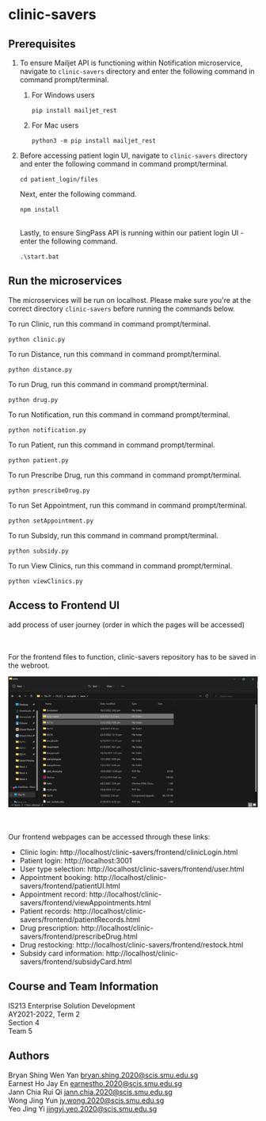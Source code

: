 # clinic-savers

## Prerequisites ##

1. To ensure Mailjet API is functioning within Notification microservice, navigate to ```clinic-savers``` directory and enter the following command in command prompt/terminal.

    1. For Windows users

       ```
       pip install mailjet_rest
       ```
    
    2. For Mac users

       ```
       python3 -m pip install mailjet_rest
       ```

2. Before accessing patient login UI, navigate to ```clinic-savers``` directory and enter the following command in command prompt/terminal.

   ```
   cd patient_login/files
   ```

   Next, enter the following command.

   ```
   npm install
   ```

   <br>
   Lastly, to ensure SingPass API is running within our patient login UI - enter the following command.

   ```
   .\start.bat
   ```

## Run the microservices ##

The microservices will be run on localhost. Please make sure you're at the correct directory ```clinic-savers``` before running the commands below.

To run Clinic, run this command in command prompt/terminal.
```
python clinic.py
```

To run Distance, run this command in command prompt/terminal.
```
python distance.py
```

To run Drug, run this command in command prompt/terminal.
```
python drug.py
```

To run Notification, run this command in command prompt/terminal.
```
python notification.py
```

To run Patient, run this command in command prompt/terminal.
```
python patient.py
```

To run Prescribe Drug, run this command in command prompt/terminal.
```
python prescribeDrug.py
```

To run Set Appointment, run this command in command prompt/terminal.
```
python setAppointment.py
```

To run Subsidy, run this command in command prompt/terminal.
```
python subsidy.py
```

To run View Clinics, run this command in command prompt/terminal.
```
python viewClinics.py
```

## Access to Frontend UI ##
add process of user journey (order in which the pages will be accessed)

<br><br>
For the frontend files to function, clinic-savers repository has to be saved in the webroot.

![Location of clinic-savers](clinicsaversloc.jpg)

<br><br>
Our frontend webpages can be accessed through these links:

* Clinic login: http://localhost/clinic-savers/frontend/clinicLogin.html
* Patient login: http://localhost:3001
* User type selection: http://localhost/clinic-savers/frontend/user.html
* Appointment booking: http://localhost/clinic-savers/frontend/patientUI.html
* Appointment record: http://localhost/clinic-savers/frontend/viewAppointments.html
* Patient records: http://localhost/clinic-savers/frontend/patientRecords.html
* Drug prescription: http://localhost/clinic-savers/frontend/prescribeDrug.html
* Drug restocking: http://localhost/clinic-savers/frontend/restock.html
* Subsidy card information: http://localhost/clinic-savers/frontend/subsidyCard.html

## Course and Team Information ##

IS213 Enterprise Solution Development<br>
AY2021-2022, Term 2<br>
Section 4<br>
Team 5

## Authors ##

Bryan Shing Wen Yan bryan.shing.2020@scis.smu.edu.sg<br>
Earnest Ho Jay En earnestho.2020@scis.smu.edu.sg<br>
Jann Chia Rui Qi jann.chia.2020@scis.smu.edu.sg<br>
Wong Jing Yun jy.wong.2020@scis.smu.edu.sg<br>
Yeo Jing Yi jingyi.yeo.2020@scis.smu.edu.sg

